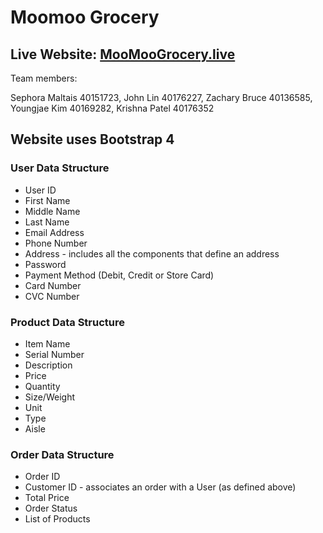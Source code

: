 # Moomoo Grocery

## Live Website: [MooMooGrocery.live](https://www.moomoogrocery.live/)

Team members:

Sephora Maltais 40151723,
John Lin 40176227,
Zachary Bruce 40136585,
Youngjae Kim 40169282,
Krishna Patel 40176352

## Website uses Bootstrap 4

### User Data Structure

* User ID
* First Name
* Middle Name
* Last Name
* Email Address
* Phone Number
* Address - includes all the components that define an address
* Password
* Payment Method (Debit, Credit or Store Card)
* Card Number
* CVC Number

### Product Data Structure

* Item Name
* Serial Number
* Description
* Price
* Quantity
* Size/Weight
* Unit
* Type
* Aisle

### Order Data Structure

* Order ID
* Customer ID - associates an order with a User (as defined above)
* Total Price
* Order Status
* List of Products
